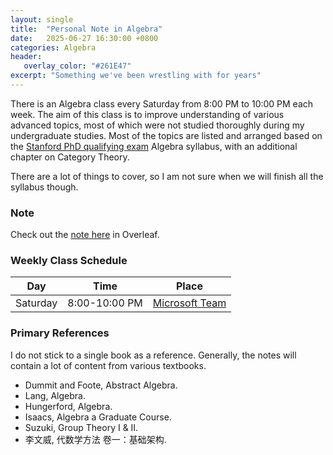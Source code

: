 ```yaml
---
layout: single
title:  "Personal Note in Algebra"
date:   2025-06-27 16:30:00 +0800
categories: Algebra
header:
   overlay_color: "#261E47"
excerpt: "Something we've been wrestling with for years"
---
```


There is an Algebra class every Saturday from 8:00 PM to 10:00 PM each week. The aim of this class is to improve understanding of various advanced topics, most of which were not studied thoroughly during my undergraduate studies. Most of the topics are listed and arranged based on the [Stanford PhD qualifying exam][Stanford-syllabus] Algebra syllabus, with an additional chapter on Category Theory. 

There are a lot of things to cover, so I am not sure when we will finish all the syllabus though.


### Note
Check out the [note here][note] in Overleaf.

### Weekly Class Schedule

| Day | Time    | Place |
| ---- | --- | --- |
| Saturday     |  8:00-10:00 PM   | [Microsoft Team][mst-link] |

### Primary References
I do not stick to a single book as a reference. Generally, the notes will contain a lot of content from various textbooks.
- Dummit and Foote, Abstract Algebra.
- Lang, Algebra.
- Hungerford, Algebra.
- Isaacs, Algebra a Graduate Course.
- Suzuki, Group Theory I & II.
- 李文威, 代数学方法 卷一：基础架构.



[note]: https://www.overleaf.com/read/szpjbjcsngdx#61c5be
[Stanford-syllabus]: https://mathematics.stanford.edu/academics/graduate-students/phd-program/phd-qualifying-exams
[mst-link]: https://teams.microsoft.com/l/meetup-join/19%3ad23d95445d494539a8b1cff0a475b34f%40thread.tacv2/1740206954187?context=%7b%22Tid%22%3a%22a63bb1a9-48c2-448b-8693-3317b00ca7fb%22%2c%22Oid%22%3a%22b971186f-29d8-400e-b15e-c607fdac37a7%22%7d